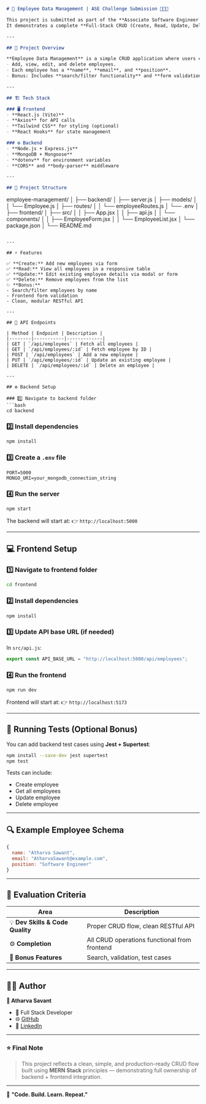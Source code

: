 

```markdown
# 🚀 Employee Data Management | ASE Challenge Submission 💪🔥✨

This project is submitted as part of the **Associate Software Engineer (ASE) Challenge** by **Verto**.  
It demonstrates a complete **Full-Stack CRUD (Create, Read, Update, Delete)** application for managing employees.

---

## 🧠 Project Overview

**Employee Data Management** is a simple CRUD application where users can:
- Add, view, edit, and delete employees.
- Each employee has a **name**, **email**, and **position**.
- Bonus: Includes **search/filter functionality** and **form validation** on the frontend.

---

## 🏗️ Tech Stack

### 🖥️ Frontend
- **React.js (Vite)**
- **Axios** for API calls
- **Tailwind CSS** for styling (optional)
- **React Hooks** for state management

### ⚙️ Backend
- **Node.js + Express.js**
- **MongoDB + Mongoose**
- **dotenv** for environment variables
- **CORS** and **body-parser** middleware

---

## 📁 Project Structure

```

employee-management/
│
├── backend/
│   ├── server.js
│   ├── models/
│   │   └── Employee.js
│   ├── routes/
│   │   └── employeeRoutes.js
│   └── .env
│
├── frontend/
│   ├── src/
│   │   ├── App.jsx
│   │   ├── api.js
│   │   └── components/
│   │       ├── EmployeeForm.jsx
│   │       └── EmployeeList.jsx
│   └── package.json
│
└── README.md

````

---

## ⚡ Features

✅ **Create:** Add new employees via form  
✅ **Read:** View all employees in a responsive table  
✅ **Update:** Edit existing employee details via modal or form  
✅ **Delete:** Remove employees from the list  
✨ **Bonus:**
- Search/filter employees by name  
- Frontend form validation  
- Clean, modular RESTful API  

---

## 🧩 API Endpoints

| Method | Endpoint | Description |
|--------|-----------|-------------|
| GET | `/api/employees` | Fetch all employees |
| GET | `/api/employees/:id` | Fetch employee by ID |
| POST | `/api/employees` | Add a new employee |
| PUT | `/api/employees/:id` | Update an existing employee |
| DELETE | `/api/employees/:id` | Delete an employee |

---

## ⚙️ Backend Setup

### 1️⃣ Navigate to backend folder
```bash
cd backend
````

### 2️⃣ Install dependencies

```bash
npm install
```

### 3️⃣ Create a `.env` file

```env
PORT=5000
MONGO_URI=your_mongodb_connection_string
```

### 4️⃣ Run the server

```bash
npm start
```

The backend will start at:
👉 `http://localhost:5000`

---

## 💻 Frontend Setup

### 1️⃣ Navigate to frontend folder

```bash
cd frontend
```

### 2️⃣ Install dependencies

```bash
npm install
```

### 3️⃣ Update API base URL (if needed)

In `src/api.js`:

```js
export const API_BASE_URL = "http://localhost:5000/api/employees";
```

### 4️⃣ Run the frontend

```bash
npm run dev
```

Frontend will start at:
👉 `http://localhost:5173`

---

## 🧪 Running Tests (Optional Bonus)

You can add backend test cases using **Jest + Supertest**:

```bash
npm install --save-dev jest supertest
npm test
```

Tests can include:

* Create employee
* Get all employees
* Update employee
* Delete employee

---

## 🔍 Example Employee Schema

```js
{
  name: "Atharva Sawant",
  email: "AtharvaSawant@example.com",
  position: "Software Engineer"
}
```

---

## 🎯 Evaluation Criteria

| Area                             | Description                                  |
| -------------------------------- | -------------------------------------------- |
| 💡 **Dev Skills & Code Quality** | Proper CRUD flow, clean RESTful API          |
| ⚙️ **Completion**                | All CRUD operations functional from frontend |
| 🧭 **Bonus Features**            | Search, validation, test cases               |

---

## 🧑‍💻 Author

**👋 Atharva Savant**

* 💼 Full Stack Developer
* 🌐 [GitHub](https://github.com/athu2773)
* 💬 [LinkedIn](https://www.linkedin.com/in/atharva-saawant)

---

### ⭐ Final Note

> This project reflects a clean, simple, and production-ready CRUD flow built using **MERN Stack** principles — demonstrating full ownership of backend + frontend integration.

---

🧩 **"Code. Build. Learn. Repeat."**

```